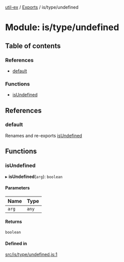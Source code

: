 [util-ex](../README.md) / [Exports](../modules.md) / is/type/undefined

# Module: is/type/undefined

## Table of contents

### References

- [default](is_type_undefined.md#default)

### Functions

- [isUndefined](is_type_undefined.md#isundefined)

## References

### default

Renames and re-exports [isUndefined](is_type_undefined.md#isundefined)

## Functions

### isUndefined

▸ **isUndefined**(`arg`): `boolean`

#### Parameters

| Name | Type |
| :------ | :------ |
| `arg` | `any` |

#### Returns

`boolean`

#### Defined in

[src/is/type/undefined.js:1](https://github.com/snowyu/util-ex.js/blob/fa686d8/src/is/type/undefined.js#L1)
